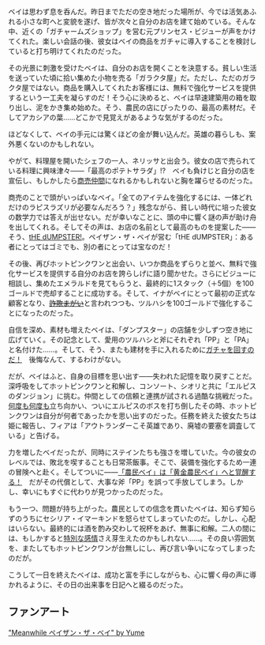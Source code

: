 <!-- title: ペイザン・ザ・ベイ -->
<!-- status: 生存 -->

ベイは思わず息を呑んだ。昨日までただの空き地だった場所が、今では活気あふれる小さな町へと変貌を遂げ、皆が次々と自分のお店を建て始めている。そんな中、近くの「ガチャームズショップ」を営む元プリンセス・ビジューが声をかけてくれた。楽しい会話の後、彼女はベイの商品をガチャに導入することを検討していると打ち明けてくれたのだった。

その光景に刺激を受けたベイは、自分のお店を開くことを決意する。貧しい生活を送っていた頃に拾い集めた小物を売る「ガラクタ屋」だ。ただし、ただのガラクタ屋ではない。商品を購入してくれたお客様には、無料で強化サービスを提供するという一工夫を凝らすのだ！そう心に決めると、ベイは早速建築用の箱を取り出し、泥をかき集め始めた。そう、農民の店にぴったりの、最高の素材だ。そしてアカシアの葉……どこかで見覚えがあるような気がするのだった。

ほどなくして、ベイの手元には驚くほどの金が舞い込んだ。英雄の暮らしも、案外悪くないのかもしれない。

やがて、料理屋を開いたシェフの一人、ネリッサと出会う。彼女の店で売られている料理に興味津々――「最高のポテトサラダ」!?　ベイも負けじと自分の店を宣伝し、もしかしたら[商売仲間](https://youtu.be/Tiq2wmF-NfQ?t=1125)になれるかもしれないと胸を躍らせるのだった。

商売のことで頭がいっぱいなベイ。「全てのアイテムを強化するには、一体どれだけのラピスラズリが必要なんだろう？」残念ながら、貧しい時代に培った彼女の数学力では答えが出せない。だが幸いなことに、頭の中に響く謎の声が助け舟を出してくれる。そしてその声は、お店の名前として最高のものを提案した――そう、[tHE dUMPSTER!](https://youtu.be/Tiq2wmF-NfQ?t=1764)。ペイザン・ザ・ベイが営む「tHE dUMPSTER」：ある者にとってはゴミでも、別の者にとっては宝なのだ！

その後、再びホットピンクワンと出会い、いつか商品をずらりと並べ、無料で強化サービスを提供する自分のお店を誇らしげに語り聞かせた。さらにビジューに相談し、集めたエメラルドを見てもらうと、最終的に1スタック（＋5個）を100ゴールドで売却することに成功する。そして、イナがベイにとって最初の正式な顧客となり、[~~詐欺まがい~~](https://youtu.be/Tiq2wmF-NfQ?t=2714)と言われつつも、ツルハシを100ゴールドで強化することになったのだった。

自信を深め、素材も増えたベイは、「ダンプスター」の店舗を少しずつ空き地に広げていく。その記念として、愛用のツルハシと斧にそれぞれ「PP」と「PA」と名付けた……。そして、そう、またも建材を手に入れるために[ガチャを回すのだ！](https://youtu.be/Tiq2wmF-NfQ?t=3602)　後悔なんて、するわけがない。

だが、ベイはふと、自身の目標を思い出す――失われた記憶を取り戻すことだ。深呼吸をしてホットピンクワンと和解し、コンソート、シオリと共に「エルピスのダンジョン」に挑む。仲間としての信頼と連携が試される過酷な挑戦だった。[何度も何度も](https://youtu.be/Tiq2wmF-NfQ?t=6308)立ち向かい、ついにエルピスのボスを打ち倒したその時、ホットピンクワンは自分が何者であったかを思い出すのだった。任務を終えた彼女たちは姫に報告し、フィアは「アウトランダーこそ英雄であり、廃墟の要塞を調査している」と告げる。

力を増したベイだったが、同時にステインたちも強さを増していた。今の彼女のレベルでは、敗北を喫することも日常茶飯事。そこで、装備を強化するため一連の冒険へと赴く。そしてついに――[「農民ベイ」は「黄金農民ベイ」へと覚醒する！](https://youtu.be/Tiq2wmF-NfQ?t=9443)　だがその代償として、大事な斧「PP」を誤って手放してしまう。しかし、幸いにもすぐに代わりが見つかったのだった。

もう一つ、問題が持ち上がった。農民としての信念を貫いたベイは、知らず知らずのうちにセシリア・イマーキンドを怒らせてしまっていたのだ。しかし、心配はいらない。最終的には酒を酌み交わして祝杯をあげ、無事に和解。二人の間には、もしかすると[特別な感情](https://youtu.be/Tiq2wmF-NfQ?t=10425)さえ芽生えたのかもしれない……。その良い雰囲気を、またしてもホットピンクワンが台無しにし、再び言い争いになってしまったのだが。

こうして一日を終えたベイは、成功と富を手にしながらも、心に響く母の声に導かれるように、その日の出来事を日記へと綴るのだった。

## ファンアート

["Meanwhile ペイザン・ザ・ベイ" by Yume](https://x.com/Yume_ato29/status/1919498300232982554)